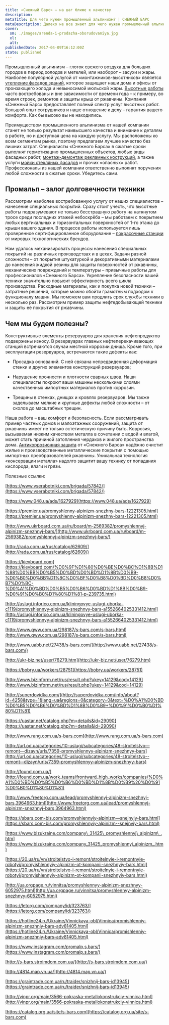 ```yaml
---
title: «Снежный Барс» – на шаг ближе к качеству
description: 
metaTitle: Для чего нужен промышленный альпинизм? | СНЕЖНЫЙ БАРС
metaDescription: Далеко не все знают для чего нужен промышленный альпинизм, вы удивитесь узнав насколько востребованными являются услуги промальпа
cover:
  sm: ./images/arenda-i-prodazha-oborudovaniya.jpg
  xl: 
  alt: 
publishedDate: 2017-04-09T16:12:00Z
state: published    
---
```

Промышленный альпинизм – глоток свежего воздуха для больших городов в период холодов и метелей, или наоборот – засухи и жары. Наиболее популярной услугой от «монтажников-высотников» является [утепление фасадов зданий](/ru/uteplenie_sten_i_fasadov/), которое защищает наши дома и офисы от пронзающего холода и невыносимой июльской жары. [Высотные работы](/ru/) часто востребованы и вне зависимости от времени года – к примеру, во время строек, ремонтов и защиты крыш от ржавчины. Компания «Снежный Барс» предоставляет полный спектр услуг высотных работ. Большой опыт сотрудников и наше отношение к делу – гарантия вашего комфорта. Как бы высоко вы не находились.

Преимуществом промышленного альпинизма от нашей компании станет не только результат наивысшего качества и внимание к деталям в работе, но и доступная цена на каждую услугу. Мы расположены ко всем сегментам рынка, поэтому предлагаем лучшее качество без лишних затрат. Специалисты «Снежного Барса» в сжатые сроки выполнят герметизацию промышленных объектов, любые виды фасадных работ, [монтаж-демонтаж рекламных кострукций](/ru/montazh-i-demontazh-reklamnyx-konstrukcij-shhitov-i-bannerov-v-vinnice/), а также услуги [мойки стекляных фасадов](/ru/moika-okon/) и прочих «опасных» работ. Профессионалы из нашей компании ответственно выполнят поручения любой сложности в сжатые сроки. Убедитесь сами.

## Промальп – залог долговечности техники

Рассмотрим наиболее востребованную услугу от наших специалистов – нанесение специальных покрытий. Сразу стоит учесть, что высотные работы подразумевают не только бесстрашную работу на натянутом тросе среди последних этажей небоскрёба – мы работаем с покрытием любых вертикальных и горизонтальных поверхностей от 1-го этажа до крыши вашего здания. В процессе работы используется лишь проверенное сертифицированное оборудование – [покрасочные станции](/ru/arenda-i-prodazha-oborudovaniya/) от мировых технологических брендов.

Нам удалось механизировать процессы нанесения специальных покрытий на различных производствах и в цехах. Задачи разной сложности – от покрытия штукатуркой и декоративными материалами до нанесения жидкой резины для защиты поверхностей от ржавчины, механических повреждений и температуры – привычные работы для профессионалов «Снежного Барса». Укрепление безопасности вашей техники значительно повысит эффективность всего цикла производства. Расходные материалы, как и покупка новой техники – затратные решения, которые можно обойти грамотным подходом к функционалу машин. Мы поможем вам продлить срок службы техники в несколько раз. Рассмотрим пример защиты нефтедобывающей техники и защиты её покрытия от ржавчины.

## Чем мы будем полезны?

Конструктивные элементы резервуаров для хранения нефтепродуктов подвержены износу. В резервуарах главных нефтеперекачивающих станций встречаются случаи местной коррозии днища. Кроме того, при эксплуатации резервуаров, встречаются такие дефекты как:

- Просадка оснований. С ней связана непредвиденная деформация стенки и других элементов конструкций резервуаров;

- Нарушение прочности и плотности сварных швов. Наши специалисты покроют ваши машины несколькими слоями качественных импортных материалов против коррозии.

- Трещины в стенках, днищах и кровлях резервуаров. Мы также заделываем мелкие и крупные дефекты любой сложности – от сколов до масштабных трещин.

Наша работа – ваш комфорт и безопасность. Если рассматривать пример частных домов и малоэтажных сооружений, защита от ржавчины имеет не только эстетическую причину быть. Коррозия, вызываемая низким качеством металла в сочетании с водой и влагой, может стать причиной затопления чердаков и жилого пространства дома. [Антикоррозионная защита](/ru/nanesenie-specialnyx-pokrytij/) от «Снежного Барса» надёжно очистит жилые и производственные металлические покрытия с помощью импортных преобразователей ржавчины. Уникальная технология «консервации металла» надолго защитит вашу технику от попадания кислорода, влаги и грязи.

Полезные ссылки:

[https://www.vserabotniki.com/brigada/57842/](https://www.vserabotniki.com/brigada/57842/)

[https://www.048.ua/ads/1627929](https://www.048.ua/ads/1627929)

[https://premier.ua/promyshlenny-alpinizm-snezhny-bars-12221305.html](https://premier.ua/promyshlenny-alpinizm-snezhny-bars-12221305.html)

[http://www.ukrboard.com.ua/ru/board/m-2569382/promyshlennyj-alpinizm-snezhnyj-bars/](http://www.ukrboard.com.ua/ru/board/m-2569382/promyshlennyj-alpinizm-snezhnyj-bars/)

[http://rada.com.ua/rus/catalog/62609/](http://rada.com.ua/rus/catalog/62609/)

[https://kievboard.com](https://kievboard.com/%D0%9F%D1%80%D0%BE%D0%BC%D1%8B%D1%88%D0%BB%D0%B5%D0%BD%D0%BD%D1%8B%D0%B9-%D0%B0%D0%BB%D1%8C%D0%BF%D0%B8%D0%BD%D0%B8%D0%B7%D0%BC-%D0%A1%D0%BD%D0%B5%D0%B6%D0%BD%D1%8B%D0%B9-%D0%91%D0%B0%D1%80%D1%81-p-239735.html)

[http://uslugi.inforico.com.ua/kliningovye-uslugi-uborka-c1119/promyshlennyy-alpinizm-snezhnyy-bars-a1552664025331412.html](http://uslugi.inforico.com.ua/kliningovye-uslugi-uborka-c1119/promyshlennyy-alpinizm-snezhnyy-bars-a1552664025331412.html)

[http://www.qww.com.ua/298187/s-bars.com/s-bars.html](http://www.qww.com.ua/298187/s-bars.com/s-bars.html)

[http://www.uabb.net/27438/s-bars.com/](http://www.uabb.net/27438/s-bars.com/)

[http://ukr-biz.net/user/76279.htm](http://ukr-biz.net/user/76279.htm)

[https://bobry.ua/workers/28751](https://bobry.ua/workers/28751)

[http://www.bizinform.net/rus/result.php?ukey=14129&cod=14129](http://www.bizinform.net/rus/result.php?ukey=14129&cod=14129)

[http://superdovidka.com/](http://superdovidka.com/info/about?id=4258&type=1&lang=ua&regions=0&category=0&text=%D0%A1%D0%BD%D0%B5%D0%B6%D0%BD%D1%8B%D0%B9+%D0%91%D0%B0%D1%80%D1%81)

[https://uastar.net/catalog.php?m=details&id=29090](https://uastar.net/catalog.php?m=details&id=29090)

[http://www.rang.com.ua/s-bars.com](http://www.rang.com.ua/s-bars.com)

[http://url.od.ua/categories/10-uslugi/subcategories/48-stroitelstvo—remont—dizayn/urls/7359-promyshlennyy-alpinizm-snezhnyy-bars](http://url.od.ua/categories/10-uslugi/subcategories/48-stroitelstvo--remont--dizayn/urls/7359-promyshlennyy-alpinizm-snezhnyy-bars)

[http://found.com.ua/](http://found.com.ua/work_teams/frontward_high_works/companies/%D0%A1%D0%BD%D0%B5%D0%B6%D0%BD%D1%8B%D0%B9%20%D0%91%D0%B0%D1%80%D1%81)

[http://www.freetorg.com.ua/lead/promyshlennyj-alpinizm-snezhnyj-bars,3964963.html](http://www.freetorg.com.ua/lead/promyshlennyj-alpinizm-snezhnyj-bars,3964963.html)

[https://sbars.com-bis.com/promyshlennyiy-alpinizm—snejnyiy-bars.html](https://sbars.com-bis.com/promyshlennyiy-alpinizm--snejnyiy-bars.html)

[https://www.bizukraine.com/company\_31425\_promyshlennyj\_alpinizm\_.htm](https://www.bizukraine.com/company_31425_promyshlennyj_alpinizm_.htm)

[https://20.ua/ru/vn/stroitelstvo-i-remont/stroitelnyie-i-remontnyie-robotyi/promyishlennyiy-alpinizm-ot-kompanii-snezhnyiy-bars.html](https://20.ua/ru/vn/stroitelstvo-i-remont/stroitelnyie-i-remontnyie-robotyi/promyishlennyiy-alpinizm-ot-kompanii-snezhnyiy-bars.html)

[http://ua.orgpage.ru/vinnitsa/promyshlennyy-alpinizm-snezhnyy-6052975.html](http://ua.orgpage.ru/vinnitsa/promyshlennyy-alpinizm-snezhnyy-6052975.html)

[https://letorg.com/company/id/323763/](https://letorg.com/company/id/323763/)

[https://hotline24.ru/Ukraine/Vinnickaya-obl/Vinnica/promishlenniy-alpinizm-snezhniy-bars-adv81405.html](https://hotline24.ru/Ukraine/Vinnickaya-obl/Vinnica/promishlenniy-alpinizm-snezhniy-bars-adv81405.html)

[https://www.instagram.com/promalp.s.bars/](https://www.instagram.com/promalp.s.bars/)

[http://s-bars.stroimdom.com.ua/](http://s-bars.stroimdom.com.ua/)

[http://4814.map.vn.ua/](http://4814.map.vn.ua/)

[https://graintrade.com.ua/ru/traider/snizhnij-bars-id13945](https://graintrade.com.ua/ru/traider/snizhnij-bars-id13945)

[http://vinpr.org/main/3566-pokraska-metallokonstrukciy-vinnica.html](http://vinpr.org/main/3566-pokraska-metallokonstrukciy-vinnica.html)

[https://catalog.org.ua/site/s-bars.com](https://catalog.org.ua/site/s-bars.com)
